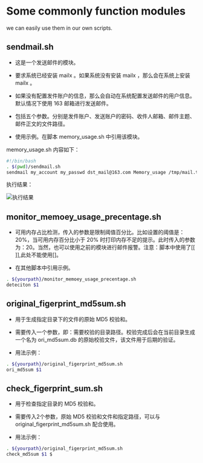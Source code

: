 # Some commonly function modules

we can easily use them in our own scripts.

## sendmail.sh

- 这是一个发送邮件的模块。

- 要求系统已经安装 mailx 。如果系统没有安装 mailx ，那么会在系统上安装 mailx 。

- 如果没有配置发件账户的信息，那么会自动在系统配置发送邮件的用户信息。默认情况下使用 163 邮箱进行发送邮件。

- 包括五个参数。分别是发件账户、发送账户的密码、收件人邮箱、邮件主题、邮件正文的文件路径。

- 使用示例。在脚本 memory_usage.sh 中引用该模块。

memory_usage.sh 内容如下：
  
```bash
#!/bin/bash
. $(pwd)/sendmail.sh
sendmail my_account my_passwd dst_mail@163.com Memory_usage /tmp/mail.text
```

执行结果：

![执行结果](https://raw.githubusercontent.com/mrivandu/ops/master/images/sendmail.jpg)

## monitor_memoey_usage_precentage.sh

- 可用内存占比检测，传入的参数是限制阈值百分比。比如设置的阈值是：20%，当可用内存百分比小于 20% 时打印内存不足的提示。此时传入的参数为：20。当然，也可以使用之前的模块进行邮件报警。注意：脚本中使用了[[ ]],此处不能使用[]。

- 在其他脚本中引用示例。
  
```bash
. ${yourpath}/monitor_memoey_usage_precentage.sh
deteciton $1
```

## original_figerprint_md5sum.sh

- 用于生成指定目录下的文件的原始 MD5 校验和。

- 需要传入一个参数，即：需要校验的目录路径。校验完成后会在当前目录生成一个名为 ori_md5sum.db 的原始校验文件，该文件用于后期的验证。

- 用法示例：

```bash
. ${yourpath}/original_figerprint_md5sum.sh
ori_md5sum $1
```

## check_figerprint_sum.sh

- 用于检查指定目录的 MD5 校验和。

- 需要传入2个参数，原始 MD5 校验和文件和指定路径，可以与 original_figerprint_md5sum.sh 配合使用。

- 用法示例：

```bash
. ${yourpath}/original_figerprint_md5sum.sh
check_md5sum $1 $
```